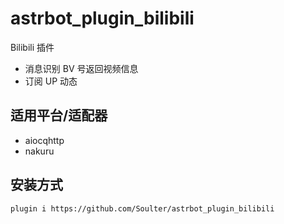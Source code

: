 # astrbot_plugin_bilibili

Bilibili 插件

- 消息识别 BV 号返回视频信息
- 订阅 UP 动态

## 适用平台/适配器
- aiocqhttp
- nakuru

## 安装方式
```
plugin i https://github.com/Soulter/astrbot_plugin_bilibili
```
